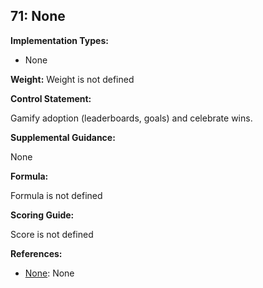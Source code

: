 ## 71: None

**Implementation Types:**
 
- None

**Weight:** Weight is not defined

**Control Statement:**

Gamify adoption (leaderboards, goals) and celebrate wins.

**Supplemental Guidance:**

None

**Formula:**

Formula is not defined

**Scoring Guide:**

Score is not defined

**References:**

- [None](None): None